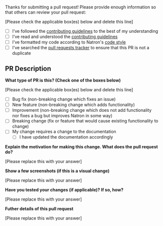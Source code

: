 Thanks for submitting a pull request! Please provide enough information so that others can review your pull request:

[Please check the applicable box(es) below and delete this line]

- [ ] I've followed the [contributing guidelines](https://github.com/NatronGitHub/Natron/blob/RB-2.4/CODE_OF_CONDUCT.md) to the best of my understanding
- [ ] I've read and understood the [contributing guidelines](https://github.com/NatronGitHub/Natron/blob/RB-2.4/CONTRIBUTING.md)
- [ ] I've formatted my code according to Natron's [code style]([#](https://github.com/NatronGitHub/Natron#logistics))
- [ ] I've searched the [pull requests tracker](https://github.com/NatronGitHub/Natron/pulls?q=is%3Apr) to ensure that this PR is not a duplicate

## PR Description

**What type of PR is this? (Check one of the boxes below)**

[Please check the applicable box(es) below and delete this line]

- [ ] Bug fix (non-breaking change which fixes an issue)
- [ ] New feature (non-breaking change which adds functionality)
- [ ] Improvement (non-breaking change which does not add functionality nor fixes a bug but improves Natron in some way)
- [ ] Breaking change (fix or feature that would cause existing functionality to change)
- [ ] My change requires a change to the documentation
    - [ ] I have updated the documentation accordingly

**Explain the motivation for making this change. What does the pull request do?**

[Please replace this with your answer]

**Show a few screenshots (if this is a visual change)**

[Please replace this with your answer]

**Have you tested your changes (if applicable)? If so, how?**

[Please replace this with your answer]

**Futher details of this pull request**

[Please replace this with your answer]
